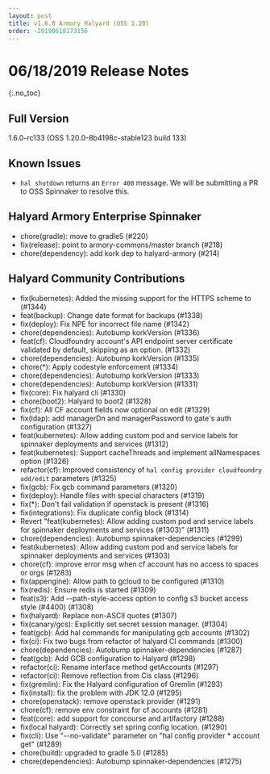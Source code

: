 ```yaml
---
layout: post
title: v1.6.0 Armory Halyard (OSS 1.20)
order: -20190618173156
---
```


# 06/18/2019 Release Notes
{:.no_toc}

## Full Version
1.6.0-rc133 (OSS 1.20.0-8b4198c-stable123 build 133)

## Known Issues

- `hal shutdown` returns an `Error 400` message. We will be submitting a PR to OSS Spinnaker to resolve this. 

## Halyard Armory Enterprise Spinnaker
 - chore(gradle): move to gradle5 (#220)
 - fix(release): point to armory-commons/master branch (#218)
 - chore(dependency): add kork dep to halyard-armory (#214)

##  Halyard Community Contributions
 - fix(kubernetes): Added the missing support for the HTTPS scheme to (#1344)
 - feat(backup): Change date format for backups (#1338)
 - fix(deploy): Fix NPE for incorrect file name (#1342)
 - chore(dependencies): Autobump korkVersion (#1336)
 - feat(cf): Cloudfoundry account's API endpoint server certificate validated by default, skipping as an option. (#1332)
 - chore(dependencies): Autobump korkVersion (#1335)
 - chore(*): Apply codestyle enforcement (#1334)
 - chore(dependencies): Autobump korkVersion (#1333)
 - chore(dependencies): Autobump korkVersion (#1331)
 - fix(core): Fix halyard cli (#1330)
 - chore(boot2): Halyard to boot2 (#1328)
 - fix(cf): All CF account fields now optional on edit (#1329)
 - fix(ldap): add managerDn and managerPassword to gate's auth configuration (#1327)
 - feat(kubernetes): Allow adding custom pod and service labels for spinnaker deployments and services (#1312)
 - feat(kubernetes): Support cacheThreads and implement allNamespaces option (#1326)
 - refactor(cf): Improved consistency of `hal config provider cloudfoundry add/edit` parameters (#1325)
 - fix(gcb): Fix gcb command parameters (#1320)
 - fix(deploy): Handle files with special characters (#1319)
 - fix(*): Don't fail validation if openstack is present (#1316)
 - fix(integrations): Fix duplicate config block (#1314)
 - Revert "feat(kubernetes): Allow adding custom pod and service labels for spinnaker deployments and services (#1303)" (#1311)
 - chore(dependencies): Autobump spinnaker-dependencies (#1299)
 - feat(kubernetes): Allow adding custom pod and service labels for spinnaker deployments and services (#1303)
 - chore(cf): improve error msg when cf account has no access to spaces or orgs (#1283)
 - fix(appengine): Allow path to gcloud to be configured (#1310)
 - fix(redis): Ensure redis is started (#1309)
 - feat(s3): Add --path-style-access option to config s3 bucket access style (#4400) (#1308)
 - fix(halyard): Replace non-ASCII quotes (#1307)
 - fix(canary/gcs): Explicitly set secret session manager. (#1304)
 - feat(gcb): Add hal commands for manipulating gcb accounts (#1302)
 - fix(ci): Fix two bugs from refactor of halyard CI commands (#1300)
 - chore(dependencies): Autobump spinnaker-dependencies (#1287)
 - feat(gcb): Add GCB configuration to Halyard (#1298)
 - refactor(ci): Rename interface method getAccounts (#1297)
 - refactor(ci): Remove reflection from Cis class (#1296)
 - fix(gremlin): Fix the Halyard configuration of Gremlin (#1293)
 - fix(install): fix the problem with JDK 12.0 (#1295)
 - chore(openstack): remove openstack provider (#1291)
 - chore(cf): remove env constraint for cf accounts (#1281)
 - feat(core): add support for concourse and artifactory (#1288)
 - fix(local halyard): Correctly set spring config location. (#1290)
 - fix(cli): Use "--no-validate" parameter on "hal config provider * account get" (#1289)
 - chore(build): upgraded to gradle 5.0 (#1285)
 - chore(dependencies): Autobump spinnaker-dependencies (#1275)
